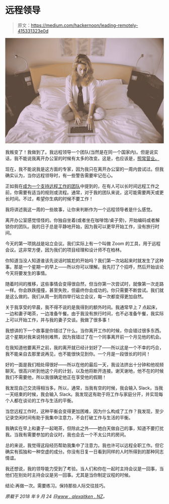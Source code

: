 # 远程领导

> 原文：<https://medium.com/hackernoon/leading-remotely-415331323e0d>

![](img/bb793e1ce863188604d50a6417af364d.png)

我叛变了！我做到了。我远程领导一个团队(当然是在同一个国家内)。但是说实话，我不能说我离开办公室的时候有太多的改变。这是，也应该是，[照常营业。](https://hackernoon.com/tagged/business)

现在，我不能说我是这方面的专家，因为我只在离开办公室的一周内尝试过。但我确实认为，当你远程领导时，有一些警告需要牢记在心。

正如我在[成为一个支持远程工作的团队](https://www.alexaitken.nz/blog/being-a-remote-enabled-team/)中提到的，在有人可以长时间远程工作之前，你需要有适当的规则或流程。通常，对于我的团队来说，这可能需要两天或更长时间。不过，希望你生病的时候不要工作！

我将讲述我这一周的一些故事，让你来判断作为一个远程领导者是什么感觉。

离开办公室感觉怪怪的。你独自坐着(或者坐在咖啡馆/桌子旁)，开始编码或者解锁你的团队。我的日子总是平静地开始，因为我可以更早开始工作，没有旅行时间。

今天的第一项挑战是站立会议。我们实际上有一个叫做 Zoom 的工具，用于远程会议。这非常方便，因为我们的项目经理和设计师不在柏林。

你知道当没人知道谁该先说话时尴尬的开始吗？我们第一次站起来时就发生了这种事。那是一个星期一的早上——所以你可以理解。我先打了个招呼，然后开始谈论今天将要发生的事情。

随着时间的推移，这些事情会变得很自然，但当你第一次尝试时，就像第一次走路一样。你会跌跌撞撞，甚至失败，但最终你会成功的。你只需要不断尝试。我们就是这么做的。我们从周一到周四举行站立会议，每一次都变得更加自然。

关于我享受的早晨，我不得不说的是我得到的额外时间。我通常早上 7 点起床，一边和妻子喝茶，一边准备午餐。由于我没有旅行时间，也不必准备午餐，我实际上可以开始工作，并与我的妻子交谈。我做了很多事！

我想讲的下一个故事是你错过了什么。当你离开工作的时候，你会错过很多东西。这个星期对我来说特别难熬，因为我错过了在一个同事离开前一个月见他的机会。

在我知道他要离开之前，我的离开就已经计划好了——所以这是一个不幸的巧合，我不能亲自去那里说再见，也不能很快见到你。一个月是一段很长的时间！

好的一面是我们相处得很好——所以在他的最后一天，我设法挤出十分钟和他视频聊天。很高兴听到他这个月的计划，以及他将断开连接。谢天谢地，他不在的时候我们不需要他，所以我很确定他正在享受他的假期！

我发现自己交流得相当多。所以，通常，当我有空的时候，我会输入 Slack，当我一天结束的时候，我会输入 Slack。我发现这有助于将工作与家庭分开，并实现每个人都在谈论的工作与生活的平衡。

当您远程工作时，这种平衡会变得更加困难，因为什么构成了工作？我发现，至少记录空闲时间有助于我集中注意力，不会打破工作与生活的平衡。

我确实在早上和妻子一起喝茶，但除此之外——她白天做自己的事，知道不要打扰我。当我有需要参加的会议时，我也会去一个不太公共的房间。

总的来说，我觉得这段经历帮助我集中了注意力。我也许可以远程全职工作。但它确实有孤独和一种空虚的成分。你没有日复一日看到同样的人时所得到的那种同志情谊。

我还想说，我的领导能力受到了考验。当人们和你在一起时主持会议是一回事，当他们在别处时主持会议是另一回事。尤其是当你制定议程的时候。

结论:再做一次。需要练习。保持那些人际交往技巧。

*原载于 2018 年 9 月 24 日*[*www . alexaitken . NZ*](https://www.alexaitken.nz/blog/leading-remotely/)*。*